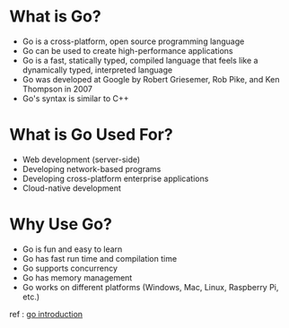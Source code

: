 # What is Go?

- Go is a cross-platform, open source programming language
- Go can be used to create high-performance applications
- Go is a fast, statically typed, compiled language that feels like a dynamically typed, interpreted language
- Go was developed at Google by Robert Griesemer, Rob Pike, and Ken Thompson in 2007
- Go's syntax is similar to C++

# What is Go Used For?

- Web development (server-side)
- Developing network-based programs
- Developing cross-platform enterprise applications
- Cloud-native development

# Why Use Go?

- Go is fun and easy to learn
- Go has fast run time and compilation time
- Go supports concurrency
- Go has memory management
- Go works on different platforms (Windows, Mac, Linux, Raspberry Pi, etc.)

ref : [go introduction](https://www.w3schools.com/go/go_introduction.php)
